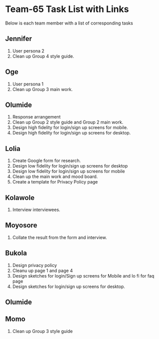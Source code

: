 # Team-65 Task List with Links
Below is each team member with a list of corresponding tasks

##  Jennifer
1.  User persona 2
1.  Clean up Group 4 style guide.

##  Oge
1.  User persona 1
1.  Clean up Group 3 main work.

##  Olumide
1.  Response arrangement
1.  Clean up Group 2 style guide  and Group 2 main work.
1.  Design high fidelity for login/sign up screens for mobile.
1.  Design high fidelity for login/sign up screens for desktop.

## Lolia
1.  Create Google form for research.
1.  Design low fidelity for login/sign up screens for desktop
1.  Design low fidelity for  login/sign up screens for mobile
1.  Clean up the main work and mood board.
1.  Create a template for Privacy Policy page


##  Kolawole
1.  Interview interviewees.


##  Moyosore
1.  Collate the result from the form and interview.


##  Bukola
1.  Design privacy policy
1.  Cleanu up page 1 and page 4
1.  Design sketches for login/Sign up screens for Mobile and lo fi for faq page
1.  Design sketches for login/sign up screens for desktop.


##  Olumide


##  Momo
1.  Clean up Group 3 style guide